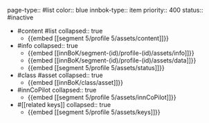 page-type:: #list
color:: blue
innbok-type:: item
priority:: 400
status:: #inactive

- #content #list
  collapsed:: true
	- {{embed [[segment 5/profile 5/assets/content]]}}
- #info
  collapsed:: true
	- {{embed [[innBoK/segment-(id)/profile-(id)/assets/info]]}}
	- {{embed [[innBoK/segment-(id)/profile-(id)/assets/data]]}}
	- {{embed [[segment 5/profile 5/assets/status]]}}
- #class #asset
  collapsed:: true
	- {{embed [[innBoK/class/asset]]}}
- #innCoPilot
  collapsed:: true
	- {{embed [[segment 5/profile 5/assets/innCoPilot]]}}
- #[[related keys]]
  collapsed:: true
	- {{embed [[segment 5/profile 5/assets/keys]]}}







